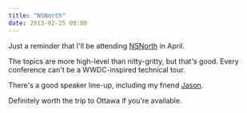 ```yaml
---
title: "NSNorth"
date: 2013-02-25 00:00
---
```


<p>Just a reminder that I'll be attending <a href="http://nsnorth.ca">NSNorth</a> in April. </p>

<p>The topics are more high-level than nitty-gritty, but that's good. Every conference can't be a WWDC-inspired technical tour. </p>

<p>There's a good speaker line-up, including my friend <a href="https://twitter.com/jasonbrennan">Jason</a>. </p>

<p>Definitely worth the trip to Ottawa if you're available. </p>

<!-- more -->


